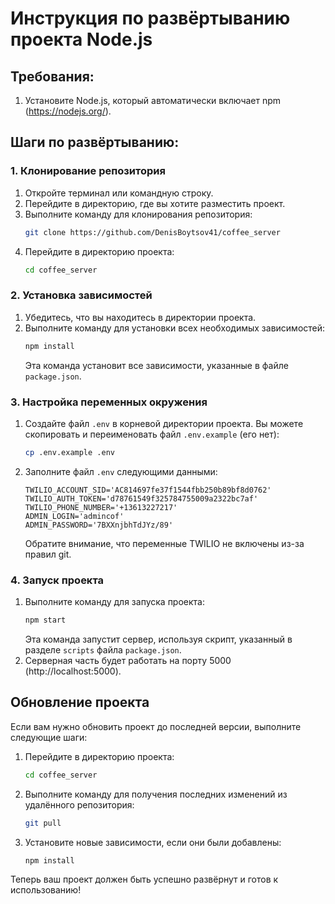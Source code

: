 # Инструкция по развёртыванию проекта Node.js

## Требования:
1. Установите Node.js, который автоматически включает npm (https://nodejs.org/).

## Шаги по развёртыванию:

### 1. Клонирование репозитория
1. Откройте терминал или командную строку.
2. Перейдите в директорию, где вы хотите разместить проект.
3. Выполните команду для клонирования репозитория:
    ```sh
    git clone https://github.com/DenisBoytsov41/coffee_server
    ```
4. Перейдите в директорию проекта:
    ```sh
    cd coffee_server
    ```

### 2. Установка зависимостей
1. Убедитесь, что вы находитесь в директории проекта.
2. Выполните команду для установки всех необходимых зависимостей:
    ```sh
    npm install
    ```
   Эта команда установит все зависимости, указанные в файле `package.json`.

### 3. Настройка переменных окружения
1. Создайте файл `.env` в корневой директории проекта. Вы можете скопировать и переименовать файл `.env.example` (его нет):
    ```sh
    cp .env.example .env
    ```
2. Заполните файл `.env` следующими данными:
    ```
    TWILIO_ACCOUNT_SID='AC814697fe37f1544fbb250b89bf8d0762'
    TWILIO_AUTH_TOKEN='d78761549f325784755009a2322bc7af'
    TWILIO_PHONE_NUMBER='+13613227217'
    ADMIN_LOGIN='admincof'
    ADMIN_PASSWORD='7BXXnjbhTdJYz/89'
    ```
   Обратите внимание, что переменные TWILIO не включены из-за правил git.

### 4. Запуск проекта
1. Выполните команду для запуска проекта:
    ```sh
    npm start
    ```
   Эта команда запустит сервер, используя скрипт, указанный в разделе `scripts` файла `package.json`.
2. Серверная часть будет работать на порту 5000 (http://localhost:5000).

## Обновление проекта
Если вам нужно обновить проект до последней версии, выполните следующие шаги:
1. Перейдите в директорию проекта:
    ```sh
    cd coffee_server
    ```
2. Выполните команду для получения последних изменений из удалённого репозитория:
    ```sh
    git pull
    ```
3. Установите новые зависимости, если они были добавлены:
    ```sh
    npm install
    ```

Теперь ваш проект должен быть успешно развёрнут и готов к использованию!
